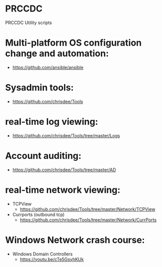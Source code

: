 # PRCCDC
PRCCDC Utility scripts

# Multi-platform OS configuration change and automation:
 * https://github.com/ansible/ansible

# Sysadmin tools:
  * https://github.com/chrisdee/Tools

# real-time log viewing:
  * https://github.com/chrisdee/Tools/tree/master/Logs

# Account auditing:
  * https://github.com/chrisdee/Tools/tree/master/AD

# real-time network viewing:
  * TCPView
    * https://github.com/chrisdee/Tools/tree/master/Network/TCPView
  * Currports (outbound tcp)
    * https://github.com/chrisdee/Tools/tree/master/Network/CurrPorts

# Windows Network crash course:
 * Windows Domain Controllers
   * https://youtu.be/cTe5GsyhKUk
